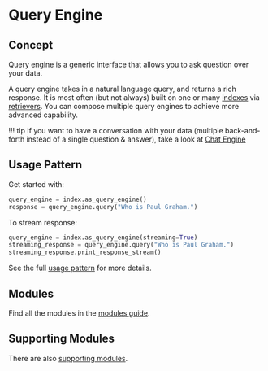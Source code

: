 # Query Engine

## Concept

Query engine is a generic interface that allows you to ask question over your data.

A query engine takes in a natural language query, and returns a rich response.
It is most often (but not always) built on one or many [indexes](../../indexing/index.md) via [retrievers](../../querying/retriever/index.md).
You can compose multiple query engines to achieve more advanced capability.

!!! tip
If you want to have a conversation with your data (multiple back-and-forth instead of a single question & answer), take a look at [Chat Engine](../chat_engines/index.md)

## Usage Pattern

Get started with:

```python
query_engine = index.as_query_engine()
response = query_engine.query("Who is Paul Graham.")
```

To stream response:

```python
query_engine = index.as_query_engine(streaming=True)
streaming_response = query_engine.query("Who is Paul Graham.")
streaming_response.print_response_stream()
```

See the full [usage pattern](./usage_pattern.md) for more details.

## Modules

Find all the modules in the [modules guide](./modules.md).

## Supporting Modules

There are also [supporting modules](./supporting_modules.md).
